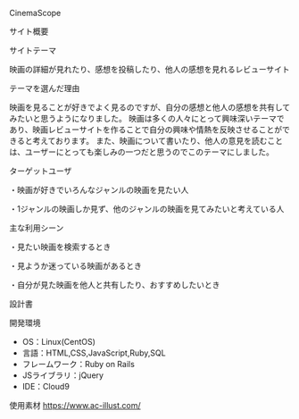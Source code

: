 CinemaScope

サイト概要

サイトテーマ

映画の詳細が見れたり、感想を投稿したり、他人の感想を見れるレビューサイト


テーマを選んだ理由

映画を見ることが好きでよく見るのですが、自分の感想と他人の感想を共有してみたいと思うようになりました。
映画は多くの人々にとって興味深いテーマであり、映画レビューサイトを作ることで自分の興味や情熱を反映させることができると考えております。
また、映画について書いたり、他人の意見を読むことは、ユーザーにとっても楽しみの一つだと思うのでこのテーマにしました。

ターゲットユーザ

・映画が好きでいろんなジャンルの映画を見たい人

・1ジャンルの映画しか見ず、他のジャンルの映画を見てみたいと考えている人

主な利用シーン

・見たい映画を検索するとき

・見ようか迷っている映画があるとき

・自分が見た映画を他人と共有したり、おすすめしたいとき

設計書


開発環境
- OS：Linux(CentOS)
- 言語：HTML,CSS,JavaScript,Ruby,SQL
- フレームワーク：Ruby on Rails
- JSライブラリ：jQuery
- IDE：Cloud9

使用素材
https://www.ac-illust.com/
